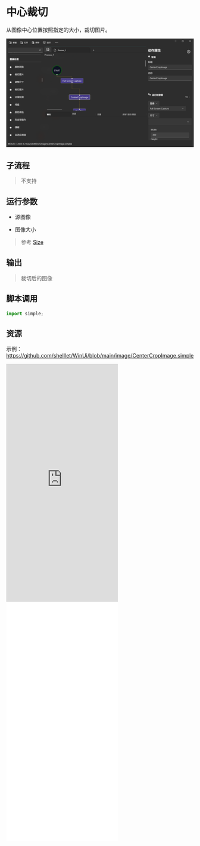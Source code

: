 # 中心裁切 
从图像中心位置按照指定的大小，裁切图片。

![action](./images/04.png ':size=90%')

## 子流程
> 不支持


## 运行参数

* 源图像

* 图像大小
> 参考 [Size](./types/Size.md)

## 输出

> 裁切后的图像    


## 脚本调用

```python
import simple;

```

## 资源

示例：https://github.com/shelllet/WinUi/blob/main/image/CenterCropImage.simple


<iframe type="text/html" height="640px" src="https://www.youtube.com/embed/5WbsPFhBwf4" frameborder="0"></iframe>

<iframe src="//player.bilibili.com/player.html?bvid=BV13K4y1c7GR&page=1&autoplay=0" height='640px' scrolling="no" border="0" frameborder="no" framespacing="0" allowfullscreen="true"></iframe>
